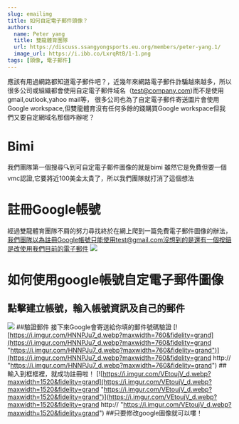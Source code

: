 ```yaml
---
slug: emailimg
title: 如何自定電子郵件頭像？
authors:
  name: Peter yang
  title: 雙龍體育團隊
  url: https://discuss.ssangyongsports.eu.org/members/peter-yang.1/
  image_url: https://i.ibb.co/LxrqRtB/1-1.png
tags: [頭像, 電子郵件]
---
```

應該有用過網路都知道電子郵件吧？，近幾年來網路電子郵件詐騙越來越多，所以很多公司或組織都會使用自定電子郵件域名（test@company.com)而不是使用gmail,outlook,yahoo mail等，
很多公司也為了自定電子郵件寄送圖片會使用Google workspace,但雙龍體育沒有任何多餘的錢購買Google workspace但我們又要自定網域名那個咋辦呢？
<!--truncate-->
# Bimi
我們團隊第一個搜尋🔍到可自定電子郵件圖像的就是bimi
雖然它是免費但要一個vmc認證,它要將近100美金太貴了，所以我們團隊就打消了這個想法
# 註冊Google帳號
經過雙龍體育團隊不屑的努力尋找終於在網上爬到一篇免費電子郵件圖像的辦法，
我們團隊以為註冊Google帳號只能使用test@gmail.com沒想到的是還有一個按鈕是改使用我們目前的電子郵件
[![](https://i.imgur.com/5cZgSyT_d.webp?maxwidth=1520&fidelity=grand)](http://https://i.imgur.com/5cZgSyT_d.webp?maxwidth=1520&fidelity=grand)
# 如何使用google帳號自定電子郵件圖像
## 點擊建立帳號，輸入帳號資訊及自己的郵件
[![](https://i.imgur.com/GecDvkj_d.webp?maxwidth=1520&fidelity=grand)](https://i.imgur.com/GecDvkj_d.webp?maxwidth=1520&fidelity=grand)
##驗證郵件
接下來Google會寄送給你填的郵件號碼驗證
[![https://i.imgur.com/HNNPJu7_d.webp?maxwidth=760&fidelity=grand](https://i.imgur.com/HNNPJu7_d.webp?maxwidth=760&fidelity=grand "https://i.imgur.com/HNNPJu7_d.webp?maxwidth=760&fidelity=grand")](https://i.imgur.com/HNNPJu7_d.webp?maxwidth=760&fidelity=grand http:// "https://i.imgur.com/HNNPJu7_d.webp?maxwidth=760&fidelity=grand")
##輸入到框框裡，就成功註冊啦！
[![https://i.imgur.com/VEtoujV_d.webp?maxwidth=1520&fidelity=grand](https://i.imgur.com/VEtoujV_d.webp?maxwidth=1520&fidelity=grand "https://i.imgur.com/VEtoujV_d.webp?maxwidth=1520&fidelity=grand")](https://i.imgur.com/VEtoujV_d.webp?maxwidth=1520&fidelity=grand http:// "https://i.imgur.com/VEtoujV_d.webp?maxwidth=1520&fidelity=grand")
##只要修改google圖像就可以嘍！
